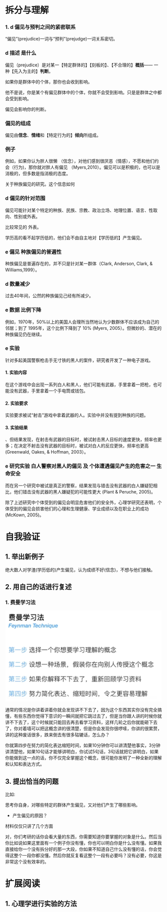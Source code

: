 

# 拆分与理解

### 1. d 偏见与预判之间的紧密联系

“偏见”(prejudice)一词与“预判”(prejudge)一词关系密切。



### d 描述 是什么

偏见（prejudice）是对某一【特定群体的】【刻板的】、【不合理的】**概括**——  一种【先入为主的】**判断**。

如果你是群体中的个体，那你也会收到影响。

他不是说，你是某个有偏见群体中的个体，你就不会受到影响。只是是群体之中都会受到影响。





偏见会影响你的判断。







### 偏见的组成

偏见由**信念**、**情绪**和【特定行为的】**倾向**所组成。



### 例子

例如，如果你认为胖人很懒 （信念），对他们感到很厌恶（情感），不愿和他们约会（行为)，那你就对胖人有偏见 （Myers,2010）。偏见可以是积极的，也可以是消极的，但多数是指消极的态度。





关于种族偏见的研究。这个信息如何

###  d 偏见的针对范围

偏见可能针对某个特定的种族、民族、宗教、政治立场、地理位置、语言、性取向、性别或外表。

比较常见的 外表。

学历高的看不起学历低的，他们会不由自主地对【学历低的】产生偏见。

###  e 偏见 种族偏见的普遍性

种族偏见是普遍存在的，并不只是针对某一群体（Clark, Anderson, Clark, & Williams,1999）。

### d 数量减少

过去40年间，公然的种族偏见己经有所减少。

### e 数据 比例下降

例如，1970年，50%以上的美国人会理所当然地认为少数群体不应该成为自己的邻居；到了 1995年，这个比例下降到了 10% (Myers, 2005）。但微妙的、潜在的种族偏见仍在继续。

### e 实验 

针对多起美国警察枪击手无寸铁的黑人的案件，研究者开发了一种电子游戏。

#### 1. 实验内容

在这个游戏中会出现一系列白人和黑人，他们可能有武器，手里拿着一把枪，也可能没有武器，手里拿着一个手电筒或钱包。

#### 2. 实验要求

实验要求被试“射击”游戏中拿着武器的人。实验中并没有提到种族的问题。

#### 3. 实验结果

、但结果发现，在射击有武器的目标时，被试射击黑人目标的速度更快，频率也更多；在决定不射击没有武器的目标时，被试对白人的反应更快，频率也更高 (Greenwald, Oakes, & Hoffman, 2003）。



### e 研究实验 白人警察对黑人的偏见 及 个体遭遇偏见产生的危害之一 生命安全

而在另一个研究中被试是真正的警察，结果发现与错击没有武器的白人嫌疑犯相比，他们错击没有武器的黑人嫌疑犯的可能性更大 (Plant & Peruche, 2005)。

除了上述研究中个体受到的偏见会明显危害他们的安全外，心理学研究还表明，个体受到的偏见会损害他们的心理和生理健康、学业成绩以及在职业上的成功 (McKown, 2005)。





# 自我验证

## 1. 举出新例子

绝大数人对学渣(学历低的)产生偏见，认为成绩不好(信念)，不想与他们接触。

## 2. 用自己的话进行复述

### 1. 费曼学习法

<img src="6.16%20%E5%81%8F%E8%A7%81.assets/image-20220627115415165.png" alt="image-20220627115415165" style="zoom:67%;" />



通常的情况是你讲着讲着你就会发现讲不下去了，因为这个东西其实你没有完全搞懂，有些东西你觉得下意识的一瞬间就把它跳过去了，但是当你跟人讲的时候你就讲不下去了，这个时候就只能回去再去看学习资料，这样几轮之后你就能砸下去了，你对着墙可以把这概念讲的很清楚，但是你会发现你很啰嗦，你讲的很累赘，讲的这种废话很多，跌来倒去有很多轱辘话，怎么办？

你就第四步在努力的简化表达缩短时间，如果10分钟你可以讲清楚他事实，3分钟讲清楚他，如果10句话才能够讲明白，你试试5句话，3句话就把它讲明白，如果你能做到这一点的话，你不仅完全掌握这个概念，很可能你发明了一种全新的理解和认知和表达方式。

## 3. 提出恰当的问题 

比如: 

思考你自身，对哪些特定的群体产生偏见，又对他们产生了哪些影响。

* 产生偏见的原因？





材料仅仅只讲了几个方面





对，你们考研的话你会看大量的东西，你需要知道你要掌握的对象是什么。然后当你比如说如果这里面有一个例子你没有懂，你也可以明白你是什么没有懂。如果我直接给你一个没有拆分好的那一大段，你如果不知道自己什么没有懂的话，你会觉得这整个一段你都没懂。然后你就反复看这整个一段有必要吗？没有必要，你这是非常这个没有效率的。









# 扩展阅读

## 1. 心理学进行实验的方法